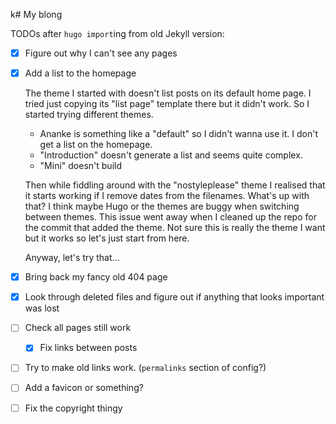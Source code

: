 k# My blong

TODOs after `hugo import`ing from old Jekyll version:

- [x] Figure out why I can't see any pages
- [x] Add a list to the homepage

  The theme I started with doesn't list posts on its default home page. I tried
  just copying its "list page" template there but it didn't work. So I started
  trying different themes.

  - Ananke is something like a "default" so I didn't wanna use it. I don't get a
    list on the homepage.
  - "Introduction" doesn't generate a list and seems quite complex.
  - "Mini" doesn't build

  Then while fiddling around with the "nostyleplease" theme I realised that it
  starts working if I remove dates from the filenames. What's up with that? I
  think maybe Hugo or the themes are buggy when switching between themes. This
  issue went away when I cleaned up the repo for the commit that added the
  theme. Not sure this is really the theme I want but it works so let's just
  start from here.

  Anyway, let's try that...
- [x] Bring back my fancy old 404 page
- [x] Look through deleted files and figure out if anything that looks important
  was lost
- [ ] Check all  pages still work
  - [x] Fix links between posts
- [ ] Try to make old links work. (`permalinks` section of config?)
- [ ] Add a favicon or something?
- [ ] Fix the copyright thingy
